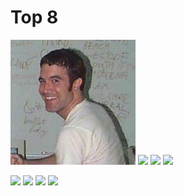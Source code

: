 
# Top 8

<img src="./mstom_400x400.jpg" width="200"> <img src="https://avatars1.githubusercontent.com/u/627794?v=4" width="200"> <img src="https://avatars1.githubusercontent.com/u/627794?v=4" width="200"> <img src="https://avatars1.githubusercontent.com/u/627794?v=4" width="200">

<img src="https://avatars1.githubusercontent.com/u/627794?v=4" width="200"> <img src="https://avatars1.githubusercontent.com/u/627794?v=4" width="200"> <img src="https://avatars1.githubusercontent.com/u/627794?v=4" width="200"> <img src="https://avatars1.githubusercontent.com/u/627794?v=4" width="200">
